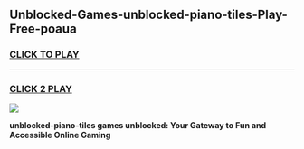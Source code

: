 
## Unblocked-Games-unblocked-piano-tiles-Play-Free-poaua
<h3>
<a href="https://premium76.site?title=unblocked-piano-tiles&ref=12A">CLICK TO PLAY</a></h3>
<hr>

<h3>
<a href="https://premium76.site?title=unblocked-piano-tiles&ref=12A">CLICK 2 PLAY</a>
  
</h3>

<a href="https://premium76.site?title=unblocked-piano-tiles&ref=12A"><img src="https://clearcache.store/games.png"></a>


**unblocked-piano-tiles games unblocked: Your Gateway to Fun and Accessible Online Gaming**
